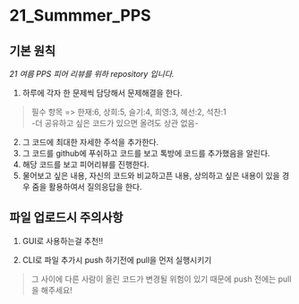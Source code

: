 # 21_Summmer_PPS

## 기본 원칙

*21 여름 PPS 피어 리뷰를 위하 repository 입니다.*

1. 하루에 각자 한 문제씩 담당해서 문제해결을 한다.
> 필수 항목 => 한재:6, 상희:5, 슬기:4, 희영:3, 혜선:2, 석찬:1 <br>
-더 공유하고 싶은 코드가 있으면 올려도 상관 없음-
2. 그 코드에 최대한 자세한 주석을 추가한다.
3. 그 코드를 github에 푸쉬하고 코드를 보고 톡방에 코드를 추가했음을 알린다.
4. 해당 코드를 보고 피어리뷰를 진행한다.
5. 물어보고 싶은 내용, 자신의 코드와 비교하고픈 내용, 상의하고 싶은 내용이 있을 경우 줌을 활용하여서 질의응답을 한다.

## 파일 업로드시 주의사항

1. GUI로 사용하는걸 추천!! 
> 
2. CLI로 파일 추가시 push 하기전에 pull을 먼저 실행시키기
> 그 사이에 다른 사람이 올린 코드가 변경될 위험이 있기 때문에 push 전에는 pull을 해주세요!
